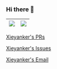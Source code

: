 ### Hi there 👋

<!--
**xieyanker/xieyanker** is a ✨ _special_ ✨ repository because its `README.md` (this file) appears on your GitHub profile.

Here are some ideas to get you started:

- 🔭 I’m currently working on ...
- 🌱 I’m currently learning ...
- 👯 I’m looking to collaborate on ...
- 🤔 I’m looking for help with ...
- 💬 Ask me about ...
- 📫 How to reach me: ...
- 😄 Pronouns: ...
- ⚡ Fun fact: ...
-->

<!--
![Xieyanker's GitHub stats](https://github-readme-stats-eight-theta.vercel.app/api?username=xieyanker&show_icons=true&theme=algolia&include_all_commits=true&count_private=true&hide=stars,contribs\&bg_color=30,e96443,904e95\&title_color=fff\&text_color=fff)

![Top Langs](https://github-readme-stats.vercel.app/api/top-langs/?username=xieyanker&theme=buefy&layout=compact\&bg_color=30,e96443,904e95\&title_color=fff\&text_color=fff)

[Xieyanker's PRs](https://github.com/pulls?q=is%3Apr+author%3Axieyanker+archived%3Afalse+is%3Aclosed)

[Xieyanker's Issues](https://github.com/issues?q=is%3Aissue+author%3Axieyanker+archived%3Afalse+is%3Aclosed)

[Xieyanker's Email](mailto:xjsisnice@gmail.com)
-->

| <a href="https://github.com/xieyanker"><img align="center" src="https://github-readme-stats-eight-theta.vercel.app/api?username=xieyanker&show_icons=true&include_all_commits=true&count_private=true&hide=stars,contribs&theme=buefy&hide_border=true" /></a> | <a href="[https://github.com/anuraghazra/anuraghazra.github.io](https://github.com/xieyanker)"><img align="center" src="https://github-readme-stats.vercel.app/api/top-langs/?username=xieyanker&layout=compact&theme=buefy&hide_border=true" /></a> |
| ------------- | ------------- |

[Xieyanker's PRs](https://github.com/pulls?q=is%3Apr+author%3Axieyanker+archived%3Afalse+is%3Aclosed)

[Xieyanker's Issues](https://github.com/issues?q=is%3Aissue+author%3Axieyanker+archived%3Afalse+is%3Aclosed)

[Xieyanker's Email](mailto:xjsisnice@gmail.com)







